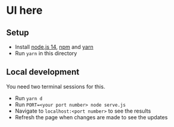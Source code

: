 # UI here

## Setup

* Install [node.js 14](https://nodejs.org/en/), [npm]() and [yarn](https://classic.yarnpkg.com/en/docs/install/#debian-stable)
* Run `yarn` in this directory

## Local development

You need two terminal sessions for this.

* Run `yarn d`
* Run `PORT=<your port number> node serve.js`
* Navigate to `localhost:<port number>` to see the results
* Refresh the page when changes are made to see the updates
